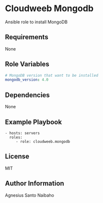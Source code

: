 Cloudweeb Mongodb
=========

Ansible role to install MongoDB

Requirements
------------

None

Role Variables
--------------

```YAML
# MongoDB version that want to be installed
mongodb_version: 4.0
```

Dependencies
------------

None

Example Playbook
----------------

    - hosts: servers
      roles:
         - role: cloudweeb.mongodb

License
-------

MIT

Author Information
------------------

Agnesius Santo Naibaho
